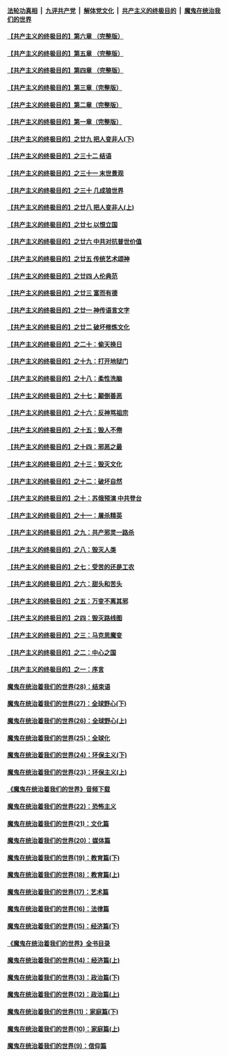 ####  [法轮功真相](../../../../basic/blob/master/README.md?t=02061326) &nbsp;|&nbsp; [九评共产党](../../../../9ping.md/blob/master/README.md?t=02061326) &nbsp;|&nbsp; [解体党文化](../../../../jtdwh.md/blob/master/README.md?t=02061326)  &nbsp;|&nbsp; [共产主义的终极目的](../../../../gczydzjmd.md/blob/master/README.md?t=02061326) &nbsp;|&nbsp; [魔鬼在统治我们的世界](../../../../mgztzwmdsj.md/blob/master/README.md?t=02061326) 

#### [【共产主义的终极目的】第六章 （完整版）](../pages/nsc422/n11428913.md?t=02061326) 

#### [【共产主义的终极目的】第五章 （完整版）](../pages/nsc422/n11428912.md?t=02061326) 

#### [【共产主义的终极目的】第四章 （完整版）](../pages/nsc422/n11428907.md?t=02061326) 

#### [【共产主义的终极目的】第三章（完整版）](../pages/nsc422/n11428848.md?t=02061326) 

#### [【共产主义的终极目的】第二章（完整版）](../pages/nsc422/n11428831.md?t=02061326) 

#### [【共产主义的终极目的】第一章（完整版）](../pages/nsc422/n11417651.md?t=02061326) 

#### [【共产主义的终极目的】之廿九 把人变非人(下)](../pages/nsc422/n11344140.md?t=02061326) 

#### [【共产主义的终极目的】之三十二 结语](../pages/nsc422/n11360535.md?t=02061326) 

#### [【共产主义的终极目的】之三十一 末世景观](../pages/nsc422/n11351129.md?t=02061326) 

#### [【共产主义的终极目的】之三十 几成狼世界](../pages/nsc422/n11348280.md?t=02061326) 

#### [【共产主义的终极目的】之廿八 把人变非人(上)](../pages/nsc422/n11340492.md?t=02061326) 

#### [【共产主义的终极目的】之廿七 以恨立国](../pages/nsc422/n11336944.md?t=02061326) 

#### [【共产主义的终极目的】之廿六 中共对抗普世价值](../pages/nsc422/n11324785.md?t=02061326) 

#### [【共产主义的终极目的】之廿五 传统艺术颂神](../pages/nsc422/n11296396.md?t=02061326) 

#### [【共产主义的终极目的】之廿四 人伦典范](../pages/nsc422/n11296397.md?t=02061326) 

#### [【共产主义的终极目的】之廿三 富而有德](../pages/nsc422/n11283598.md?t=02061326) 

#### [【共产主义的终极目的】之廿一 神传语言文字](../pages/nsc422/n11263265.md?t=02061326) 

#### [【共产主义的终极目的】之廿二 破坏修炼文化](../pages/nsc422/n11245728.md?t=02061326) 

#### [【共产主义的终极目的】之二十：偷天换日](../pages/nsc422/n11238846.md?t=02061326) 

#### [【共产主义的终极目的】之十九：打开地狱门](../pages/nsc422/n11206376.md?t=02061326) 

#### [【共产主义的终极目的】之十八：柔性洗脑](../pages/nsc422/n11199994.md?t=02061326) 

#### [【共产主义的终极目的】之十七：颠倒善恶](../pages/nsc422/n11179782.md?t=02061326) 

#### [【共产主义的终极目的】之十六：反神骂祖宗](../pages/nsc422/n11166798.md?t=02061326) 

#### [【共产主义的终极目的】之十五：毁人不倦](../pages/nsc422/n11166792.md?t=02061326) 

#### [【共产主义的终极目的】之十四：邪恶之最](../pages/nsc422/n11150249.md?t=02061326) 

#### [【共产主义的终极目的】之十三：毁灭文化](../pages/nsc422/n11135227.md?t=02061326) 

#### [【共产主义的终极目的】之十二：破坏自然](../pages/nsc422/n11135214.md?t=02061326) 

#### [【共产主义的终极目的】之十：苏俄预演 中共登台](../pages/nsc422/n11118424.md?t=02061326) 

#### [【共产主义的终极目的】之十一：屠杀精英](../pages/nsc422/n11118442.md?t=02061326) 

#### [【共产主义的终极目的】之九：共产邪灵一路杀](../pages/nsc422/n11114139.md?t=02061326) 

#### [【共产主义的终极目的】之八：毁灭人类](../pages/nsc422/n11108503.md?t=02061326) 

#### [【共产主义的终极目的】之七：受苦的还是工农](../pages/nsc422/n11101809.md?t=02061326) 

#### [【共产主义的终极目的】之六：甜头和苦头](../pages/nsc422/n11096971.md?t=02061326) 

#### [【共产主义的终极目的】之五：万变不离其邪](../pages/nsc422/n11091285.md?t=02061326) 

#### [【共产主义的终极目的】之四：毁灭路线图](../pages/nsc422/n11086284.md?t=02061326) 

#### [【共产主义的终极目的】之三：马克思魔变](../pages/nsc422/n11061941.md?t=02061326) 

#### [【共产主义的终极目的】之二：中心之国](../pages/nsc422/n11047728.md?t=02061326) 

#### [【共产主义的终极目的】之一：序言](../pages/nsc422/n11086077.md?t=02061326) 

#### [魔鬼在统治着我们的世界(28)：结束语](../pages/nsc422/n10936246.md?t=02061326) 

#### [魔鬼在统治着我们的世界(27)：全球野心(下)](../pages/nsc422/n10928319.md?t=02061326) 

#### [魔鬼在统治着我们的世界(26)：全球野心(上)](../pages/nsc422/n10900318.md?t=02061326) 

#### [魔鬼在统治着我们的世界(25)：全球化](../pages/nsc422/n10788205.md?t=02061326) 

#### [魔鬼在统治着我们的世界(24)：环保主义(下)](../pages/nsc422/n10695307.md?t=02061326) 

#### [魔鬼在统治着我们的世界(23)：环保主义(上)](../pages/nsc422/n10688613.md?t=02061326) 

#### [《魔鬼在统治着我们的世界》音频下载](../pages/nsc422/n10635553.md?t=02061326) 

#### [魔鬼在统治着我们的世界(22)：恐怖主义](../pages/nsc422/n10614727.md?t=02061326) 

#### [魔鬼在统治着我们的世界(21)：文化篇](../pages/nsc422/n10597706.md?t=02061326) 

#### [魔鬼在统治着我们的世界(20)：媒体篇](../pages/nsc422/n10586579.md?t=02061326) 

#### [魔鬼在统治着我们的世界(19)：教育篇(下)](../pages/nsc422/n10564808.md?t=02061326) 

#### [魔鬼在统治着我们的世界(18)：教育篇(上)](../pages/nsc422/n10526970.md?t=02061326) 

#### [魔鬼在统治着我们的世界(17)：艺术篇](../pages/nsc422/n10499093.md?t=02061326) 

#### [魔鬼在统治着我们的世界(16)：法律篇](../pages/nsc422/n10485969.md?t=02061326) 

#### [魔鬼在统治着我们的世界(15)：经济篇(下)](../pages/nsc422/n10469975.md?t=02061326) 

#### [《魔鬼在统治着我们的世界》全书目录](../pages/nsc422/n10464261.md?t=02061326) 

#### [魔鬼在统治着我们的世界(14)：经济篇(上)](../pages/nsc422/n10457370.md?t=02061326) 

#### [魔鬼在统治着我们的世界(13)：政治篇(下)](../pages/nsc422/n10448270.md?t=02061326) 

#### [魔鬼在统治着我们的世界(12)：政治篇(上)](../pages/nsc422/n10444576.md?t=02061326) 

#### [魔鬼在统治着我们的世界(11)：家庭篇(下)](../pages/nsc422/n10440961.md?t=02061326) 

#### [魔鬼在统治着我们的世界(10)：家庭篇(上)](../pages/nsc422/n10435448.md?t=02061326) 

#### [魔鬼在统治着我们的世界(9)：信仰篇](../pages/nsc422/n10432159.md?t=02061326) 

